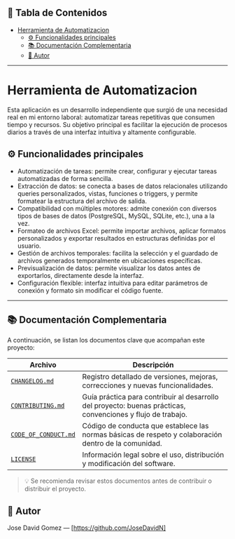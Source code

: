 ## 📑 Tabla de Contenidos

- [Herramienta de Automatizacion](#herramienta-de-automatizacion)
  - [⚙️ Funcionalidades principales](#️-funcionalidades-principales)
  - [📚 Documentación Complementaria](#-documentación-complementaria)
  - [🧔 Autor](#-autor)

---

# Herramienta de Automatizacion

Esta aplicación es un desarrollo independiente que surgió de una necesidad real en mi entorno laboral: automatizar tareas repetitivas que consumen tiempo y recursos.
Su objetivo principal es facilitar la ejecución de procesos diarios a través de una interfaz intuitiva y altamente configurable.

## ⚙️ Funcionalidades principales
* Automatización de tareas: permite crear, configurar y ejecutar tareas automatizadas de forma sencilla.
* Extracción de datos: se conecta a bases de datos relacionales utilizando queries personalizados, vistas, funciones o triggers, y permite formatear la estructura del archivo de salida.
* Compatibilidad con múltiples motores: admite conexión con diversos tipos de bases de datos (PostgreSQL, MySQL, SQLite, etc.), una a la vez.
* Formateo de archivos Excel: permite importar archivos, aplicar formatos personalizados y exportar resultados en estructuras definidas por el usuario.
* Gestión de archivos temporales: facilita la selección y el guardado de archivos generados temporalmente en ubicaciones específicas.
* Previsualización de datos: permite visualizar los datos antes de exportarlos, directamente desde la interfaz.
* Configuración flexible: interfaz intuitiva para editar parámetros de conexión y formato sin modificar el código fuente.

---

## 📚 Documentación Complementaria

A continuación, se listan los documentos clave que acompañan este proyecto:

| Archivo                                  | Descripción                                                                                           |
|------------------------------------------|-------------------------------------------------------------------------------------------------------|
| [`CHANGELOG.md`](./CHANGELOG.md)           | Registro detallado de versiones, mejoras, correcciones y nuevas funcionalidades.                     |
| [`CONTRIBUTING.md`](./CONTRIBUTING.md)     | Guía práctica para contribuir al desarrollo del proyecto: buenas prácticas, convenciones y flujo de trabajo. |
| [`CODE_OF_CONDUCT.md`](./CODE_OF_CONDUCT.md) | Código de conducta que establece las normas básicas de respeto y colaboración dentro de la comunidad. |
| [`LICENSE`](./LICENSE)                     | Información legal sobre el uso, distribución y modificación del software.                            |

> 💡 Se recomienda revisar estos documentos antes de contribuir o distribuir el proyecto.


## 🧔 Autor

Jose David Gomez — [https://github.com/JoseDavidN]

[def]: #-autor